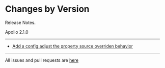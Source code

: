 Changes by Version
==================
Release Notes.

Apollo 2.1.0

------------------
* [Add a config adjust the property source overriden behavior](https://github.com/apolloconfig/apollo/pull/4409)
------------------
All issues and pull requests are [here](https://github.com/apolloconfig/apollo/milestone/11?closed=1)
